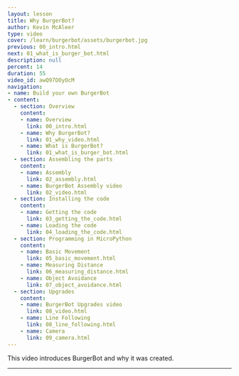 ```yaml
---
layout: lesson
title: Why BurgerBot?
author: Kevin McAleer
type: video
cover: /learn/burgerbot/assets/burgerbot.jpg
previous: 00_intro.html
next: 01_what_is_burger_bot.html
description: null
percent: 14
duration: 55
video_id: awQ97DOyOcM
navigation:
- name: Build your own BurgerBot
- content:
  - section: Overview
    content:
    - name: Overview
      link: 00_intro.html
    - name: Why BurgerBot?
      link: 01_why_video.html
    - name: What is BurgerBot?
      link: 01_what_is_burger_bot.html
  - section: Assembling the parts
    content:
    - name: Assembly
      link: 02_assembly.html
    - name: BurgerBot Assembly video
      link: 02_video.html
  - section: Installing the code
    content:
    - name: Getting the code
      link: 03_getting_the_code.html
    - name: Loading the code
      link: 04_loading_the_code.html
  - section: Programming in MicroPython
    content:
    - name: Basic Movement
      link: 05_basic_movement.html
    - name: Measuring Distance
      link: 06_measuring_distance.html
    - name: Object Avoidance
      link: 07_object_avoidance.html
  - section: Upgrades
    content:
    - name: BurgerBot Upgrades video
      link: 08_video.html
    - name: Line Following
      link: 08_line_following.html
    - name: Camera
      link: 09_camera.html
---
```



This video introduces BurgerBot and why it was created.

---
